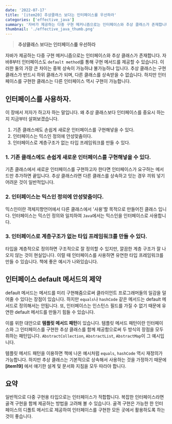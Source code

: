 ```yaml
---
date: '2022-07-17'
title: '[item20] 추상클래스 보다는 인터페이스를 우선하라'
categories: ['effective_java']
summary: '자바가 제공하는 다중 구현 메커니즘으로는 인터페이스와 추상 클래스가 존재합니다. 자바8부터 인터페이스도 `default method`를 통해 구현 메서드를 제공할 수 있습니다.'
thumbnail: './effective_java_thumb.png'
---
```


> **추상클래스 보다는 인터페이스를 우선하라**

자바가 제공하는 다중 구현 메커니즘으로는 인터페이스와 추상 클래스가 존재합니다. 자바8부터 인터페이스도 `default method`를 통해 구현 메서드를 제공할 수 있습니다. 이러한 둘의 가장 큰 차이는 중복 상속이 가능하냐 불가능하냐 입니다. 추상 클래스는 구현 클래스가 반드시 하위 클래스가 되며, 다른 클래스를 상속받을 수 없습니다. 하지만 인터페이스를 구현한 클래스는 다른 인터페이스 역시 구현이 가능합니다.

## 인터페이스를 사용하자.
이 장에서 저자가 하고자 하는 말입니다. 왜 추상 클래스보다 인터페이스를 중요시 하는 지 지금부터 살펴보겠습니다.
1. 기존 클래스에도 손쉽게 새로운 인터페이스를 구현해넣을 수 있다.
2. 인터페이스는 믹스인 정의에 안성맞춤이다.
3. 인터페이스로 계층구조가 없는 타입 프레임워크를 만들 수 있다.

### 1. 기존 클래스에도 손쉽게 새로운 인터페이스를 구현해넣을 수 있다.
기존 클래스에서 새로운 인터페이스를 구현하고자 한다면 인터페이스가 요구하는 메서드만 추가하면 끝입니다. 추상 클래스라면 다른 클래스를 상속하고 잇는 경우 끼워 넣기 어려운 것이 일반적입니다.

### 2. 인터페이스는 믹스인 정의에 안성맞춤이다.
믹스인이란 객체지향언어에서 다른 클래스에서 '사용'할 목적으로 만들어진 클래스 입니다. 인터페이스는 믹스인 정의와 일치하여 `Java`에서는 믹스인을 인터페이스로 사용합니다.

### 3. 인터페이스로 계층구조가 없는 타입 프레임워크를 만들 수 있다.
타입을 계층적으로 정의하면 구조적으로 잘 정의할 수 있지만, 깔끔한 계층 구조가 잘 나오지 않는 것이 현실입니다. 이럴 때 인터페이스를 사용하면 유연한 타입 프레임워크를 만들 수 있습니다. 책에 좋은 예시가 나와있습니다.

## 인터페이스 default 메서드의 제약
default 메서드는 메서드를 미리 구현해줌으로써 클라이언트 프로그래머들의 일감을 덜어줄 수 있다는 장점이 있습니다. 하지만 `equals`나 `hashCode` 같은 메서드는 default 메서드로 정의해서는 안됩니다. 또, 인터페이스는 인스턴스 필드를 가질 수 없기 때문에 유연한 default 메서드를 만들기 힘들 수 있습니다.

이를 위한 대안으로 **템플릿 메서드 패턴**이 있습니다. 템플릿 메서드 패턴이란 인터페이스와 그 인터페이스를 구현한 추상 클래스를 함께 제공함으로써 두 방식의 장점을 모두 취하는 패턴입니다. `AbstractCollection`, `AbstractList`, `AbstractMap`이 그 예시입니다. 

템플릿 메서드 패턴을 이용하면 책에 나온 예시처럼 `equals`, `hashCode` 역시 재정의가 가능합니다. 하지만 추상 클래스는 기본적으로 상속해서 사용하는 것을 가정하기 때문에 **[item19]** 에서 얘기한 설계 및 문서화 지침을 모두 따라야 합니다.

## 요약
일반적으로 다중 구현용 타입으로는 인터페이스가 적합합니다. 복잡한 인터페이스라면 골격 구현을 함께 제공하는 방법을 고려해 볼 수 있습니다. 골격 구현은 가능한 한 인터페이스의 디폴트 메서드로 제공하여 인터페이스를 구현한 모든 곳에서 활용하도록 하는 것이 좋습니다.
